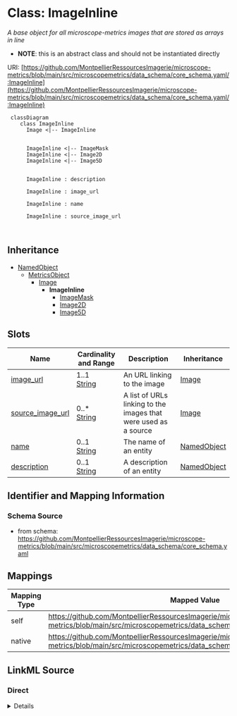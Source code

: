 # Class: ImageInline


_A base object for all microscope-metrics images that are stored as arrays in line_




* __NOTE__: this is an abstract class and should not be instantiated directly


URI: [https://github.com/MontpellierRessourcesImagerie/microscope-metrics/blob/main/src/microscopemetrics/data_schema/core_schema.yaml/:ImageInline](https://github.com/MontpellierRessourcesImagerie/microscope-metrics/blob/main/src/microscopemetrics/data_schema/core_schema.yaml/:ImageInline)




```mermaid
 classDiagram
    class ImageInline
      Image <|-- ImageInline
      

      ImageInline <|-- ImageMask
      ImageInline <|-- Image2D
      ImageInline <|-- Image5D
      
      
      ImageInline : description
        
      ImageInline : image_url
        
      ImageInline : name
        
      ImageInline : source_image_url
        
      
```





## Inheritance
* [NamedObject](NamedObject.md)
    * [MetricsObject](MetricsObject.md)
        * [Image](Image.md)
            * **ImageInline**
                * [ImageMask](ImageMask.md)
                * [Image2D](Image2D.md)
                * [Image5D](Image5D.md)



## Slots

| Name | Cardinality and Range | Description | Inheritance |
| ---  | --- | --- | --- |
| [image_url](image_url.md) | 1..1 <br/> [String](String.md) | An URL linking to the image | [Image](Image.md) |
| [source_image_url](source_image_url.md) | 0..* <br/> [String](String.md) | A list of URLs linking to the images that were used as a source | [Image](Image.md) |
| [name](name.md) | 0..1 <br/> [String](String.md) | The name of an entity | [NamedObject](NamedObject.md) |
| [description](description.md) | 0..1 <br/> [String](String.md) | A description of an entity | [NamedObject](NamedObject.md) |









## Identifier and Mapping Information







### Schema Source


* from schema: https://github.com/MontpellierRessourcesImagerie/microscope-metrics/blob/main/src/microscopemetrics/data_schema/core_schema.yaml





## Mappings

| Mapping Type | Mapped Value |
| ---  | ---  |
| self | https://github.com/MontpellierRessourcesImagerie/microscope-metrics/blob/main/src/microscopemetrics/data_schema/core_schema.yaml/:ImageInline |
| native | https://github.com/MontpellierRessourcesImagerie/microscope-metrics/blob/main/src/microscopemetrics/data_schema/core_schema.yaml/:ImageInline |





## LinkML Source

<!-- TODO: investigate https://stackoverflow.com/questions/37606292/how-to-create-tabbed-code-blocks-in-mkdocs-or-sphinx -->

### Direct

<details>
```yaml
name: ImageInline
description: A base object for all microscope-metrics images that are stored as arrays
  in line
from_schema: https://github.com/MontpellierRessourcesImagerie/microscope-metrics/blob/main/src/microscopemetrics/data_schema/core_schema.yaml
is_a: Image
abstract: true

```
</details>

### Induced

<details>
```yaml
name: ImageInline
description: A base object for all microscope-metrics images that are stored as arrays
  in line
from_schema: https://github.com/MontpellierRessourcesImagerie/microscope-metrics/blob/main/src/microscopemetrics/data_schema/core_schema.yaml
is_a: Image
abstract: true
attributes:
  image_url:
    name: image_url
    description: An URL linking to the image
    from_schema: https://github.com/MontpellierRessourcesImagerie/microscope-metrics/blob/main/src/microscopemetrics/data_schema/core_schema.yaml
    rank: 1000
    multivalued: false
    identifier: true
    alias: image_url
    owner: ImageInline
    domain_of:
    - Image
    range: string
    required: true
  source_image_url:
    name: source_image_url
    description: A list of URLs linking to the images that were used as a source
    from_schema: https://github.com/MontpellierRessourcesImagerie/microscope-metrics/blob/main/src/microscopemetrics/data_schema/core_schema.yaml
    rank: 1000
    multivalued: true
    alias: source_image_url
    owner: ImageInline
    domain_of:
    - Image
    range: string
    required: false
  name:
    name: name
    description: The name of an entity
    from_schema: https://github.com/MontpellierRessourcesImagerie/microscope-metrics/blob/main/src/microscopemetrics/data_schema/core_schema.yaml
    rank: 1000
    multivalued: false
    alias: name
    owner: ImageInline
    domain_of:
    - NamedObject
    - Experimenter
    - Column
    range: string
    required: false
  description:
    name: description
    description: A description of an entity
    from_schema: https://github.com/MontpellierRessourcesImagerie/microscope-metrics/blob/main/src/microscopemetrics/data_schema/core_schema.yaml
    rank: 1000
    multivalued: false
    alias: description
    owner: ImageInline
    domain_of:
    - NamedObject
    - Roi
    - Tag
    range: string

```
</details>